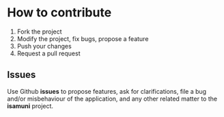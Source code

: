 # How to contribute

1. Fork the project
2. Modify the project, fix bugs, propose a feature
3. Push your changes
4. Request a pull request

## Issues
Use Github **issues** to propose features, ask for clarifications, file a bug and/or misbehaviour of the application, and any other related matter to the **isamuni** project.
